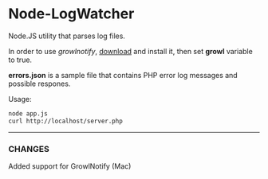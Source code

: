 Node-LogWatcher
===============

Node.JS utility that parses log files.

In order to use *growlnotify*, [download](http://growl.info/downloads#generaldownloads) and install it, then set __growl__ variable to true.

**errors.json** is a sample file that contains PHP error log messages and possible respones.

Usage:

```bash
node app.js
curl http://localhost/server.php
```
______

### CHANGES

Added support for GrowlNotify (Mac)
